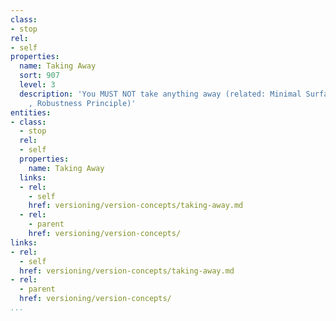 ```yaml
---
class:
- stop
rel:
- self
properties:
  name: Taking Away
  sort: 907
  level: 3
  description: 'You MUST NOT take anything away (related: Minimal Surface Principle
    , Robustness Principle)'
entities:
- class:
  - stop
  rel:
  - self
  properties:
    name: Taking Away
  links:
  - rel:
    - self
    href: versioning/version-concepts/taking-away.md
  - rel:
    - parent
    href: versioning/version-concepts/
links:
- rel:
  - self
  href: versioning/version-concepts/taking-away.md
- rel:
  - parent
  href: versioning/version-concepts/
...
```

